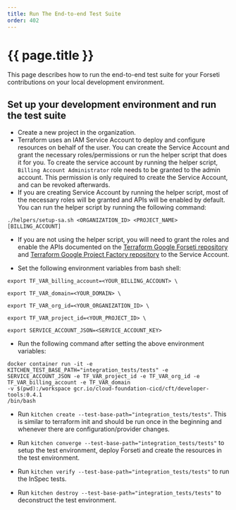 ```yaml
---
title: Run The End-to-end Test Suite
order: 402
---
```


# {{ page.title }}

This page describes how to run the end-to-end test suite for your Forseti
contributions on your local development environment. 

## Set up your development environment and run the test suite

- Create a new project in the organization. 
- Terraform uses an IAM Service Account to deploy and configure resources on 
behalf of the user. You can create the Service Account and grant the necessary
roles/permissions or run the helper script that does it for you. To create the service account by 
running the helper script, `Billing Account Administrator` role needs to be granted to 
the admin account. This permission is only required to create the Service 
Account, and can be revoked afterwards.
- If you are creating Service Account by running the helper script, most of the
necessary roles will be granted and APIs will be enabled by default. You can run
the helper script by running the following command:

`./helpers/setup-sa.sh <ORGANIZATION_ID> <PROJECT_NAME> [BILLING_ACCOUNT]`

- If you are not using the helper script, you will need to grant
the roles and enable the APIs documented on the [Terraform Google Forseti 
repository](https://github.com/forseti-security/terraform-google-forseti#service-account) 
and [Terraform Google Project Factory repository](https://github.com/terraform-google-modules/terraform-google-project-factory#permissions)
to the Service Account.

- Set the following environment variables from bash shell:
```
export TF_VAR_billing_account=<YOUR_BILLING_ACCOUNT> \

export TF_VAR_domain=<YOUR_DOMAIN> \

export TF_VAR_org_id=<YOUR_ORGANIZATION_ID> \

export TF_VAR_project_id=<YOUR_PROJECT_ID> \

export SERVICE_ACCOUNT_JSON=<SERVICE_ACCOUNT_KEY>
```
- Run the following command after setting the above environment variables:

```
docker container run -it -e KITCHEN_TEST_BASE_PATH="integration_tests/tests" -e 
SERVICE_ACCOUNT_JSON -e TF_VAR_project_id -e TF_VAR_org_id -e 
TF_VAR_billing_account -e TF_VAR_domain 
-v $(pwd):/workspace gcr.io/cloud-foundation-cicd/cft/developer-tools:0.4.1
/bin/bash
```

- Run `kitchen create --test-base-path="integration_tests/tests"`. This is similar 
to terraform init and should be run once in the beginning and whenever there 
are configuration/provider changes.


- Run `kitchen converge --test-base-path="integration_tests/tests"` to setup the 
test environment, deploy Forseti and create the resources in the test 
environment.

- Run `kitchen verify --test-base-path="integration_tests/tests"` to run the 
InSpec tests.

- Run `kitchen destroy --test-base-path="integration_tests/tests"` to deconstruct 
the test environment.
